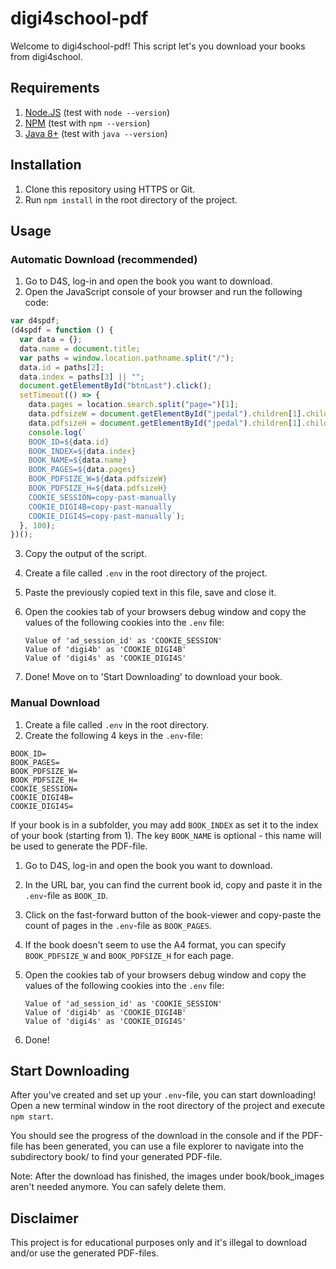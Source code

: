 # digi4school-pdf

Welcome to digi4school-pdf!
This script let's you download your books from digi4school.

## Requirements

1. [Node.JS](https://nodejs.org/en/) (test with `node --version`)
2. [NPM](https://nodejs.org/en/) (test with `npm --version`)
3. [Java 8+](https://www.java.com/en/download/) (test with `java --version`)

## Installation

1. Clone this repository using HTTPS or Git.
2. Run `npm install` in the root directory of the project.

## Usage

### Automatic Download (recommended)

1. Go to D4S, log-in and open the book you want to download.
2. Open the JavaScript console of your browser and run the following code:

```javascript
var d4spdf;
(d4spdf = function () {
  var data = {};
  data.name = document.title;
  var paths = window.location.pathname.split("/");
  data.id = paths[2];
  data.index = paths[3] || "";
  document.getElementById("btnLast").click();
  setTimeout(() => {
    data.pages = location.search.split("page=")[1];
    data.pdfsizeW = document.getElementById("jpedal").children[1].children[0].getAttribute("width");
    data.pdfsizeH = document.getElementById("jpedal").children[1].children[0].getAttribute("height");
    console.log(`
    BOOK_ID=${data.id}
    BOOK_INDEX=${data.index}
    BOOK_NAME=${data.name}
    BOOK_PAGES=${data.pages}
    BOOK_PDFSIZE_W=${data.pdfsizeW}
    BOOK_PDFSIZE_H=${data.pdfsizeH}
    COOKIE_SESSION=copy-past-manually
    COOKIE_DIGI4B=copy-past-manually
    COOKIE_DIGI4S=copy-past-manually`);
  }, 100);
})();
```

3. Copy the output of the script.
4. Create a file called `.env` in the root directory of the project.
5. Paste the previously copied text in this file, save and close it.
6. Open the cookies tab of your browsers debug window and copy the values of the following cookies into the `.env` file:

   ```
   Value of 'ad_session_id' as 'COOKIE_SESSION'
   Value of 'digi4b' as 'COOKIE_DIGI4B'
   Value of 'digi4s' as 'COOKIE_DIGI4S'
   ```

7. Done! Move on to 'Start Downloading' to download your book.

### Manual Download

1. Create a file called `.env` in the root directory.
2. Create the following 4 keys in the `.env`-file:

```
BOOK_ID=
BOOK_PAGES=
BOOK_PDFSIZE_W=
BOOK_PDFSIZE_H=
COOKIE_SESSION=
COOKIE_DIGI4B=
COOKIE_DIGI4S=
```

If your book is in a subfolder, you may add `BOOK_INDEX` as set it to the index of your book (starting from 1).
The key `BOOK_NAME` is optional - this name will be used to generate the PDF-file.

1. Go to D4S, log-in and open the book you want to download.
2. In the URL bar, you can find the current book id, copy and paste it in the `.env`-file as `BOOK_ID`.
3. Click on the fast-forward button of the book-viewer and copy-paste the count of pages in the `.env`-file as `BOOK_PAGES`.
4. If the book doesn't seem to use the A4 format, you can specify `BOOK_PDFSIZE_W` and `BOOK_PDFSIZE_H` for each page.
5. Open the cookies tab of your browsers debug window and copy the values of the following cookies into the `.env` file:

   ```
   Value of 'ad_session_id' as 'COOKIE_SESSION'
   Value of 'digi4b' as 'COOKIE_DIGI4B'
   Value of 'digi4s' as 'COOKIE_DIGI4S'
   ```

6. Done!

## Start Downloading

After you've created and set up your `.env`-file, you can start downloading!
Open a new terminal window in the root directory of the project and execute `npm start`.

You should see the progress of the download in the console and if the PDF-file has been generated, you can use a file explorer to navigate into the subdirectory book/ to find your generated PDF-file.

Note: After the download has finished, the images under book/book_images aren't needed anymore. You can safely delete them.

## Disclaimer

This project is for educational purposes only and it's illegal to download and/or use the generated PDF-files.
